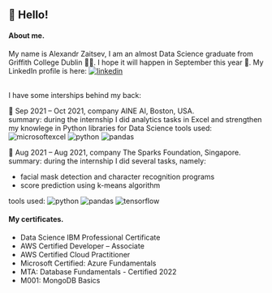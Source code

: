 <h2>👋 Hello!</h2>

<h4>About me.</h4>

My name is Alexandr Zaitsev, I am an almost Data Science graduate from Griffith College Dublin :student:.
I hope it will happen in September this year :pray:. My LinkedIn profile is here: 
<a href="linkedin.com/in/alexandr-zaitsev-6906161a2">![linkedin](https://img.shields.io/badge/LinkedIn-0077B5?style=flat&logo=LinkedIn&logoColor=white)</a><br><br>

I have some interships behind my back:

:sauropod: Sep 2021 – Oct 2021, company AINE AI, Boston, USA.<br>
summary: during the internship I did analytics tasks in Excel and strengthen my knowlege in Python libraries for Data Science
tools used: ![microsoftexcel](https://img.shields.io/badge/MicrosoftExcel-217346?style=flat&logo=MicrosoftExcel&logoColor=white)
![python](https://img.shields.io/badge/Python-3776AB?style=flat&logo=Python&logoColor=yellow)
![pandas](https://img.shields.io/badge/Pandas-150458?style=flat&logo=Pandas&logoColor=white)

:sauropod: Aug 2021 – Aug 2021, company The Sparks Foundation, Singapore.<br>
summary: during the internship I did several tasks, namely:

<ul>
  <li>facial mask detection and character recognition programs</li>
  <li>score prediction using k-means algorithm</li>
</ul>

tools used: ![python](https://img.shields.io/badge/Python-3776AB?style=flat&logo=Python&logoColor=yellow)
![pandas](https://img.shields.io/badge/Pandas-150458?style=flat&logo=Pandas&logoColor=white)
![tensorflow](https://img.shields.io/badge/TensorFlow-FF6F00?style=flat&logo=TensorFlow&logoColor=black)


<h4>My certificates.</h4>
<ul>
  <li>Data Science IBM Professional Certificate</li>
  <li>AWS Certified Developer – Associate</li>
  <li>AWS Certified Cloud Practitioner</li>
  <li>Microsoft Certified: Azure Fundamentals</li>
  <li>MTA: Database Fundamentals - Certified 2022</li>
  <li>M001: MongoDB Basics</li>
</ul>


<!---
alxndrztsv/alxndrztsv is a ✨ special ✨ repository because its `README.md` (this file) appears on your GitHub profile.
You can click the Preview link to take a look at your changes.
--->
